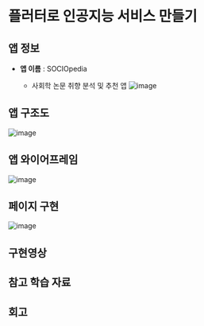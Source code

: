 # 플러터로 인공지능 서비스 만들기       

## 앱 정보

- **앱 이름** : SOCIOpedia  

  - 사회학 논문 취향 분석 및 추천 앱 
![image](https://github.com/user-attachments/assets/51b62926-d265-457c-bb8f-45c24dab899b)


## 앱 구조도

![image](https://github.com/user-attachments/assets/528c406a-c2af-49e2-b10d-22df59b1a5a2)


## 앱 와이어프레임 

![image](https://github.com/user-attachments/assets/e636b83f-0877-4611-884f-2d94ac831882)


## 페이지 구현
![image](https://github.com/user-attachments/assets/5a592c3a-d9b8-4abb-9726-4ad2eb740882)



## 구현영상 


## 참고 학습 자료 


## 회고
